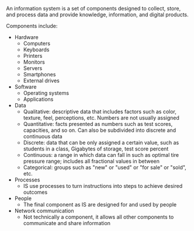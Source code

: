 An information system is a set of components designed to collect, store, and process data and provide knowledge, information, and digital products.

Components include:
- Hardware
	- Computers
	- Keyboards
	- Printers
	- Monitors
	- Servers
	- Smartphones
	- External drives
- Software
	- Operating systems
	- Applications
- Data
	- Qualitative: descriptive data that includes factors such as color, texture, feel, perceptions, etc. Numbers are not usually assigned
	- Quantitative: facts presented as numbers such as test scores, capacities, and so on. Can also be subdivided into discrete and continuous data
	- Discrete: data that can be only assigned a certain value, such as students in a class, Gigabytes of storage, test score percent
	- Continuous: a range in which data can fall in such as optimal tire pressure range; includes all fractional values in between
	- Categorical: groups such as "new" or "used" or "for sale" or "sold", etc.
- Processes
	- IS use processes to turn instructions into steps to achieve desired outcomes
- People
	- The final component as IS are designed for and used by people
- Network communication
	- Not technically a component, it allows all other components to communicate and share information